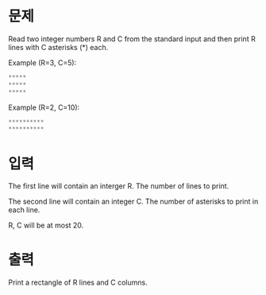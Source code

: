 # 문제
Read two integer numbers R and C from the standard input and then print R lines with C asterisks (*) each.

Example (R=3, C=5):
```cpp
*****
*****
*****
```
Example (R=2, C=10):
```cpp
**********
**********
```

# 입력
The first line will contain an interger R. The number of lines to print.

The second line will contain an integer C. The number of asterisks to print in each line.

R, C will be at most 20.

# 출력
Print a rectangle of R lines and C columns.